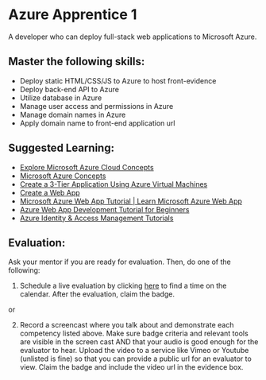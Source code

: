 # Azure Apprentice 1

A developer who can deploy full-stack web applications to Microsoft Azure.

## Master the following skills:

* Deploy static HTML/CSS/JS to Azure to host front-evidence
* Deploy back-end API to Azure
* Utilize database in Azure
* Manage user access and permissions in Azure
* Manage domain names in Azure
* Apply domain name to front-end application url

## Suggested Learning:

* [Explore Microsoft Azure Cloud Concepts](https://docs.microsoft.com/en-us/learn/paths/explore-microsoft-azure-cloud-concepts/)
* [Microsoft Azure Concepts](https://www.udemy.com/course/linux-academy-microsoft-azure-concepts/)
* [Create a 3-Tier Application Using Azure Virtual Machines](https://www.udemy.com/course/free-azure/)
* [Create a Web App](https://azure.microsoft.com/en-us/get-started/web-app/)
* [Microsoft Azure Web App Tutorial | Learn Microsoft Azure Web App](https://www.youtube.com/watch?v=dY4XrkcpQjE)
* [Azure Web App Development Tutorial for Beginners](https://www.youtube.com/watch?v=4BwyqmRTrx8&list=PLGjZwEtPN7j_ceFeiDRjHpeEY7uK4JUkh)
* [Azure Identity & Access Management Tutorials](https://www.youtube.com/watch?v=Ma7VAQE7ga4&list=PLGjZwEtPN7j-c0vzM9RPTGShYi8exVFZv)

## Evaluation:

Ask your mentor if you are ready for evaluation. Then, do one of the following:

1. Schedule a live evaluation by clicking [here](http://evals.codex.academy) to find a time on the calendar. After the evaluation, claim the badge.

or

2. Record a screencast where you talk about and demonstrate each competency listed above. Make sure badge criteria and relevant tools are visible in the screen cast AND that your audio is good enough for the evaluator to hear. Upload the video to a service like Vimeo or Youtube (unlisted is fine) so that you can provide a public url for an evaluator to view. Claim the badge and include the video url in the evidence box.
